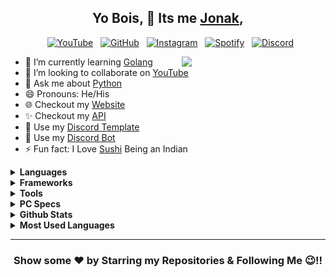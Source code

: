 <div align='center'>

## Yo Bois, 🤘 Its me <a href="https://jonakadiptakalita.herokuapp.com/" target="_blank">Jonak</a>,

&nbsp; [![YouTube](https://img.shields.io/badge/YouTube-Channel-%23E62117?style=for-the-badge&logo=YouTube)][youtube]
&nbsp; [![GitHub](https://img.shields.io/github/followers/Jonak-Adipta-Kalita?label=Follow%20Me%21%21&style=for-the-badge&logo=Github)][github_followers]
&nbsp; [![Instagram](https://img.shields.io/badge/-Instagram-e4405f?style=for-the-badge&logo=Instagram&logoColor=white)][instagram]
&nbsp; [![Spotify](https://img.shields.io/badge/-Spotify-ffffff?style=for-the-badge&logo=Spotify&logoColor=green&color=lightgreen)][spotify]
&nbsp; [![Discord](https://img.shields.io/badge/-Discord-ffffff?style=for-the-badge&logo=Discord&color=2c2f33)][discord]

</div>

<img align='right' src="https://media.giphy.com/media/M9gbBd9nbDrOTu1Mqx/giphy.gif" width="230" />

- 🌱 I’m currently learning [Golang](https://golang.org/)
- 👯 I’m looking to collaborate on [YouTube](https://www.youtube.com/)
- 💬 Ask me about [Python](https://www.python.org/)
- 😄 Pronouns: He/His
- 🌐 Checkout my [Website][website]
- ✨ Checkout my [API][api]
- 🎈 Use my [Discord Template][discord_template]
- 🤖 Use my [Discord Bot][discord_bot]
- ⚡ Fun fact: I Love [Sushi](https://en.wikipedia.org/wiki/Sushi) Being an Indian

<details>
	<summary><b>Languages</b></summary>
	<ul>
  	    <code><img height="25" src="https://raw.githubusercontent.com/github/explore/80688e429a7d4ef2fca1e82350fe8e3517d3494d/topics/python/python.png" alt="python" /></code>
		<code><img height="25" src="https://raw.githubusercontent.com/github/explore/80688e429a7d4ef2fca1e82350fe8e3517d3494d/topics/html/html.png" alt="html" /></code>
		<code><img height="25" src="https://raw.githubusercontent.com/github/explore/80688e429a7d4ef2fca1e82350fe8e3517d3494d/topics/css/css.png" alt="css" /></code>
		<code><img height="25" src="https://raw.githubusercontent.com/github/explore/80688e429a7d4ef2fca1e82350fe8e3517d3494d/topics/javascript/javascript.png" alt="javascript" /></code>
		<code><img height="25" src="https://raw.githubusercontent.com/github/explore/80688e429a7d4ef2fca1e82350fe8e3517d3494d/topics/typescript/typescript.png" alt="typescript" /></code>
		<code><img height="25" src="https://raw.githubusercontent.com/github/explore/80688e429a7d4ef2fca1e82350fe8e3517d3494d/topics/go/go.png" alt="go" /></code>
	</ul>	
</details>

<details>
	<summary><b>Frameworks</b></summary>
	<ul>
		<code><img height="25" width="25" src="https://static.djangoproject.com/img/favicon.6dbf28c0650e.ico" alt="django" /></code>
		<code><img height="25" src="https://raw.githubusercontent.com/github/explore/80688e429a7d4ef2fca1e82350fe8e3517d3494d/topics/react/react.png" alt="react" /></code>
		<code><img height="25" src="https://raw.githubusercontent.com/github/explore/80688e429a7d4ef2fca1e82350fe8e3517d3494d/topics/react-native/react-native.png" alt="react-native" /></code>
		<code><img height="25" width="25" src="https://nextjs.org/static/favicon/favicon-32x32.png" alt="next" /></code>
		<code><img height="25" src="https://raw.githubusercontent.com/github/explore/80688e429a7d4ef2fca1e82350fe8e3517d3494d/topics/bootstrap/bootstrap.png" alt="bootstrap" /></code>
		<code><img height="25" width="25" src="https://tailwindcss.com/favicon-32x32.png" alt="tailwind" /></code>
	</ul>
</details>

<details>
	<summary><b>Tools</b></summary>
	<ul>
		<code><img height="25" width="25" src="https://www.flaticon.com/svg/static/icons/svg/136/136529.svg" alt="Adobe Photoshop" /></code>
		<code><img height="25" src="https://raw.githubusercontent.com/github/explore/80688e429a7d4ef2fca1e82350fe8e3517d3494d/topics/terminal/terminal.png" alt="terminal" /></code>
		<code><img height="25" src="https://raw.githubusercontent.com/github/explore/80688e429a7d4ef2fca1e82350fe8e3517d3494d/topics/visual-studio-code/visual-studio-code.png" alt="vscode" /></code>
		<code><img height="25" width="25" src="https://resources.jetbrains.com/storage/products/pycharm/img/meta/pycharm_logo_300x300.png" alt="pycharm" /></code>
		<code><img height="25" width="25" src="https://resources.jetbrains.com/storage/products/webstorm/img/meta/webstorm_logo_300x300.png" alt="webstorm" /></code>
		<code><img height="25" width="25" src="https://www.herokucdn.com/favicons/favicon.ico" alt="heroku" /></code>
		<code><img height="25" src="https://raw.githubusercontent.com/github/explore/80688e429a7d4ef2fca1e82350fe8e3517d3494d/topics/git/git.png" alt="git" /></code>
		<code><img height="25" width="25" src="https://fontawesome.com/favicon.ico" alt="font-awesome" /></code>
	</ul>	
</details>

<details>
	<summary><b>PC Specs</b></summary>
	<ul>
		<li><b>PC: </b>Laptop</li>
		<li><b>OS: </b>Windows 10 Pro</li>
		<li><b>Processor: </b>Intel Core i3 5th Generation</li>
		<li><b>RAM: </b>4GB</li>
	</ul>	
</details>

<details>	
	<summary><b>Github Stats</b></summary>
	<br/>
	<img height="180em" src="https://github-readme-stats.vercel.app/api?username=Jonak-Adipta-Kalita&show_icons=true&hide_border=true&theme=cobalt" />
</details>

<details>	
	<summary><b>Most Used Languages</b></summary>
	<br/>
	<img height="180em" src="https://github-readme-stats.vercel.app/api/top-langs/?username=Jonak-Adipta-Kalita&layout=compact" />
</details>

<hr/>

<div align="center">

### Show some ❤️ by Starring my Repositories & Following Me 😉!!

</div>

[website]: https://jonakadiptakalita.herokuapp.com
[api]: https://jak-api-dot-com.herokuapp.com
[discord_template]: https://discord.new/3xd7Cj7um9Az
[discord_bot]: https://discord.com/oauth2/authorize?client_id=756402881913028689&scope=bot
[youtube]: https://www.youtube.com/channel/UC6IPfVhkqfcfBZCko6Q9mnQ
[github_followers]: https://github.com/Jonak-Adipta-Kalita?tab=followers
[instagram]: https://www.instagram.com/xxjonakadiptaxx/?hl=en
[spotify]: https://open.spotify.com/user/31cypdycu52u6rj3bsfcldmqrlji
[discord]: https://discord.gg/S3UfGkW
